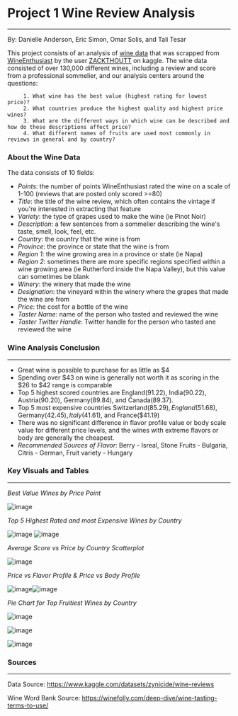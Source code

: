 # Project 1 Wine Review Analysis 
____________________________________________________________

By: Danielle Anderson, Eric Simon, Omar Solis, and Tali Tesar

This project consists of an analysis of [wine data](https://www.kaggle.com/datasets/zynicide/wine-reviews) that was scrapped from [WineEnthusiast](https://www.winemag.com/?s=&drink_type=wine) by the user [ZACKTHOUTT](https://www.kaggle.com/zynicide) on kaggle. The wine data consisted of over 130,000 different wines, including a review and score from a professional sommelier, and our analysis centers around the questions:


         1. What wine has the best value (highest rating for lowest price)?
         2. What countries produce the highest quality and highest price wines?
         3. What are the different ways in which wine can be described and how do these descriptions affect price?
         4. What different names of fruits are used most commonly in reviews in general and by country?

### About the Wine Data 

The data consists of 10 fields:

- *Points*: the number of points WineEnthusiast rated the wine on a scale of 1-100 (reviews that are posted only scored >=80)
- *Title*: the title of the wine review, which often contains the vintage if you're interested in extracting that feature
- *Variety*: the type of grapes used to make the wine (ie Pinot Noir)
- *Description*: a few sentences from a sommelier describing the wine's taste, smell, look, feel, etc.
- *Country*: the country that the wine is from
- *Province*: the province or state that the wine is from
- *Region 1*: the wine growing area in a province or state (ie Napa)
- *Region 2*: sometimes there are more specific regions specified within a wine growing area (ie Rutherford inside the Napa Valley), but this value can sometimes be blank
- *Winery*: the winery that made the wine
- *Designation*: the vineyard within the winery where the grapes that made the wine are from
- *Price*: the cost for a bottle of the wine 
- *Taster Name*: name of the person who tasted and reviewed the wine
- *Taster Twitter Handle*: Twitter handle for the person who tasted ane reviewed the wine



### Wine Analysis Conclusion
___________________________________________________________

- Great wine is possible to purchase for as little as $4
- Spending over $43 on wine is generally not worth it as scoring in the $26 to $42 range is comparable 
- Top 5 highest scored countries are England(91.22), India(90.22), Austria(90.20), Germany(89.84), and Canada(89.37).
- Top 5 most expensive countries Switzerland($85.29), England($51.68), Germany($42.45), Italy($41.61), and France($41.19)
- There was no significant difference in flavor profile value or body scale value for different price levels, and the wines with extreme flavors or body are generally the cheapest.
- *Recommended Sources of Flavor*: Berry - Isreal, Stone Fruits - Bulgaria, Citris - German, Fruit variety - Hungary

### Key Visuals and Tables
___________________________________________________________

*Best Value Wines by Price Point*

![image](https://github.com/oas95/project1-wine-reviews/blob/main/Pywine/Output/Best_value_wines2.png)

*Top 5 Highest Rated and most Expensive Wines by Country*

![image](https://github.com/oas95/project1-wine-reviews/blob/main/Pywine/Output/Top5%20Countries%20on%20score.png) 
![image](https://github.com/oas95/project1-wine-reviews/blob/main/Pywine/Output/top_5_most_expensive_countries.png)

*Average Score vs Price by Country Scatterplot*

![image](https://github.com/oas95/project1-wine-reviews/blob/main/Pywine/Output/country_scorevsprice.png)

*Price vs Flavor Profile & Price vs Body Profile*

![image](https://github.com/oas95/project1-wine-reviews/blob/main/Pywine/Output/Price_vs_flavor.png)![image](https://github.com/oas95/project1-wine-reviews/blob/main/Pywine/Output/pricevsbody.png)

*Pie Chart for Top Fruitiest Wines by Country*

![image](https://github.com/oas95/project1-wine-reviews/blob/main/Pywine/Output/Bulgaria_top_fruits.png)

![image](https://github.com/oas95/project1-wine-reviews/blob/main/Pywine/Output/Germany_top_fruits.png)

![image](https://github.com/oas95/project1-wine-reviews/blob/main/Pywine/Output/Israel_top_fruits.png)

### Sources
____________________________________________________________
Data Source: https://www.kaggle.com/datasets/zynicide/wine-reviews

Wine Word Bank Source: https://winefolly.com/deep-dive/wine-tasting-terms-to-use/
